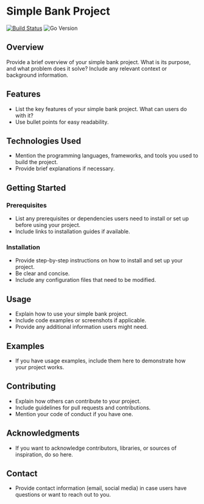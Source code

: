 # Simple Bank Project

[![Build Status](https://github.com/YOUR-REPO-NAME/workflows/CI/badge.svg)](https://github.com/jasonliuhe/simpleBank/actions)
![Go Version](https://img.shields.io/github/go-mod/go-version/jasonliuhe/simpleBank)

## Overview

Provide a brief overview of your simple bank project. What is its purpose, and what problem does it solve? Include any relevant context or background information.

## Features

- List the key features of your simple bank project. What can users do with it?
- Use bullet points for easy readability.

## Technologies Used

- Mention the programming languages, frameworks, and tools you used to build the project.
- Provide brief explanations if necessary.

## Getting Started

### Prerequisites

- List any prerequisites or dependencies users need to install or set up before using your project.
- Include links to installation guides if available.

### Installation

- Provide step-by-step instructions on how to install and set up your project.
- Be clear and concise.
- Include any configuration files that need to be modified.

## Usage

- Explain how to use your simple bank project.
- Include code examples or screenshots if applicable.
- Provide any additional information users might need.

## Examples

- If you have usage examples, include them here to demonstrate how your project works.

## Contributing

- Explain how others can contribute to your project.
- Include guidelines for pull requests and contributions.
- Mention your code of conduct if you have one.

## Acknowledgments

- If you want to acknowledge contributors, libraries, or sources of inspiration, do so here.

## Contact

- Provide contact information (email, social media) in case users have questions or want to reach out to you.
